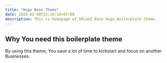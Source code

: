 ```yaml
---
title: "Hugo Base Theme"
date: 2020-02-08T15:19:16+07:00
description: This is homepage of bRionZ Base Hugo boilerplate theme.
---
```


## Why You need this boilerplate theme

By using this theme, You save a lot of time to kickstart and focus on another Businesses.

